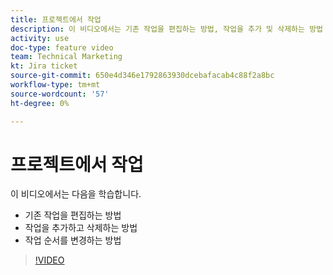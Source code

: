 ```yaml
---
title: 프로젝트에서 작업
description: 이 비디오에서는 기존 작업을 편집하는 방법, 작업을 추가 및 삭제하는 방법 및 작업 순서를 변경하는 방법을 알아봅니다.
activity: use
doc-type: feature video
team: Technical Marketing
kt: Jira ticket
source-git-commit: 650e4d346e1792863930dcebafacab4c88f2a8bc
workflow-type: tm+mt
source-wordcount: '57'
ht-degree: 0%

---
```


# 프로젝트에서 작업

이 비디오에서는 다음을 학습합니다.

* 기존 작업을 편집하는 방법
* 작업을 추가하고 삭제하는 방법
* 작업 순서를 변경하는 방법

>[!VIDEO](https://video.tv.adobe.com/v/335088/?quality=12&learn=on)